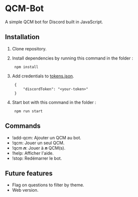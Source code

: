 # QCM-Bot
A simple QCM bot for Discord built in JavaScript.

## Installation
1. Clone repository.
2. Install dependencies by running this command in the folder :

        npm install

3. Add credentials to [tokens.json](./tokens.json).

        {
            "discordToken": "<your-token>"
        }

4. Start bot with this command in the folder :

        npm run start

## Commands

- !add-qcm: Ajouter un QCM au bot.
- !qcm: Jouer un seul QCM.
- !qcm ***n***: Jouer à ***n*** QCM(s).
- !help: Afficher l'aide.
- !stop: Redémarrer le bot.

## Future features
- Flag on questions to filter by theme.
- Web version.
